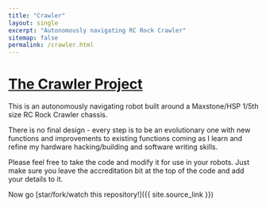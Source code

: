```yaml
---
title: "Crawler"
layout: single
excerpt: "Autonomously navigating RC Rock Crawler"
sitemap: false
permalink: /crawler.html
---
```


# [The Crawler Project](http://marzogh.github.io/The-Crawler-Project)

This is an autonomously navigating robot built around a Maxstone/HSP 1/5th size RC Rock Crawler chassis.

There is no final design - every step is to be an evolutionary one with new functions and improvements to existing functions coming as I learn and refine my hardware hacking/building and software writing skills.

Please feel free to take the code and modify it for use in your robots. Just make sure you leave the accreditation bit at the top of the code and add your details to it.


Now go [star/fork/watch this repository!]({{ site.source_link }})

